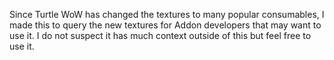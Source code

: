 Since Turtle WoW has changed the textures to many popular consumables, I made this to query the new textures for Addon developers that may want to use it. I do not suspect it has much context outside of this but feel free to use it. 
